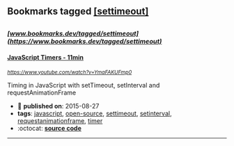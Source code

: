 ## Bookmarks tagged [[settimeout]](https://www.bookmarks.dev?q=[settimeout])

_<sup><sup>[www.bookmarks.dev/tagged/settimeout](https://www.bookmarks.dev/tagged/settimeout)</sup></sup>_
---
#### [JavaScript Timers - 11min](https://www.youtube.com/watch?v=YmaFAKUFmp0)
_<sup>https://www.youtube.com/watch?v=YmaFAKUFmp0</sup>_

Timing in JavaScript with setTimeout, setInterval and requestAnimationFrame
* :calendar: **published on**: 2015-08-27
* **tags**: [javascript](../tagged/javascript.md), [open-source](../tagged/open-source.md), [settimeout](../tagged/settimeout.md), [setinterval](../tagged/setinterval.md), [requestanimationframe](../tagged/requestanimationframe.md), [timer](../tagged/timer.md)
* :octocat: **[source code](https://github.com/shama/letswritecode/tree/master/js-timers)**
---

